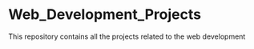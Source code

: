 # Web_Development_Projects
This repository contains all the projects related to the web development
